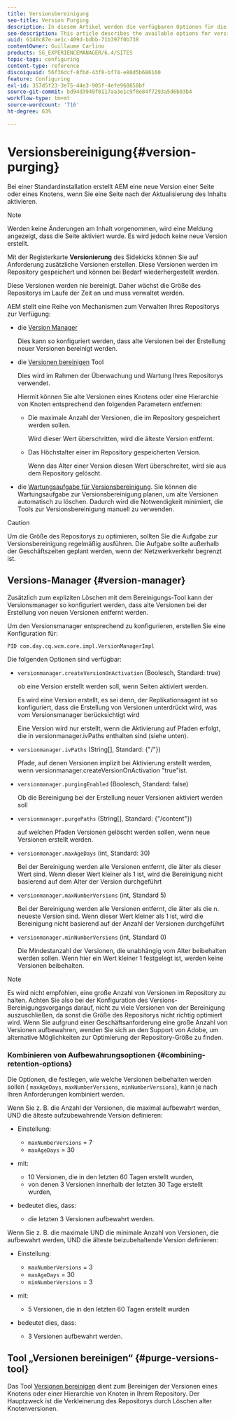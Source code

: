 ```yaml
---
title: Versionsbereinigung
seo-title: Version Purging
description: In diesem Artikel werden die verfügbaren Optionen für die Versionsbereinigung beschrieben.
seo-description: This article describes the available options for version purging.
uuid: 6140c87e-ae1c-409d-bdbb-71b397f0b738
contentOwner: Guillaume Carlino
products: SG_EXPERIENCEMANAGER/6.4/SITES
topic-tags: configuring
content-type: reference
discoiquuid: 56f36dcf-8fbd-43f8-bf74-e88d5b686160
feature: Configuring
exl-id: 357d5f23-3e75-44e3-905f-4efe960858bf
source-git-commit: bd94d3949f0117aa3e1c9f0e84f7293a5d6b03b4
workflow-type: tm+mt
source-wordcount: '716'
ht-degree: 63%

---
```


# Versionsbereinigung{#version-purging}

Bei einer Standardinstallation erstellt AEM eine neue Version einer Seite oder eines Knotens, wenn Sie eine Seite nach der Aktualisierung des Inhalts aktivieren.

>[!NOTE]
>
>Werden keine Änderungen am Inhalt vorgenommen, wird eine Meldung angezeigt, dass die Seite aktiviert wurde. Es wird jedoch keine neue Version erstellt.

Mit der Registerkarte **Versionierung** des Sidekicks können Sie auf Anforderung zusätzliche Versionen erstellen. Diese Versionen werden im Repository gespeichert und können bei Bedarf wiederhergestellt werden.

Diese Versionen werden nie bereinigt. Daher wächst die Größe des Repositorys im Laufe der Zeit an und muss verwaltet werden.

AEM stellt eine Reihe von Mechanismen zum Verwalten Ihres Repositorys zur Verfügung:

* die [Version Manager](#version-manager)

   Dies kann so konfiguriert werden, dass alte Versionen bei der Erstellung neuer Versionen bereinigt werden.

* die [Versionen bereinigen](/help/sites-deploying/monitoring-and-maintaining.md#version-purging) Tool

   Dies wird im Rahmen der Überwachung und Wartung Ihres Repositorys verwendet.

   Hiermit können Sie alte Versionen eines Knotens oder eine Hierarchie von Knoten entsprechend den folgenden Parametern entfernen:

   * Die maximale Anzahl der Versionen, die im Repository gespeichert werden sollen.

      Wird dieser Wert überschritten, wird die älteste Version entfernt.

   * Das Höchstalter einer im Repository gespeicherten Version.

      Wenn das Alter einer Version diesen Wert überschreitet, wird sie aus dem Repository gelöscht.

* die [Wartungsaufgabe für Versionsbereinigung](/help/sites-administering/operations-dashboard.md#automated-maintenance-tasks). Sie können die Wartungsaufgabe zur Versionsbereinigung planen, um alte Versionen automatisch zu löschen. Dadurch wird die Notwendigkeit minimiert, die Tools zur Versionsbereinigung manuell zu verwenden.

>[!CAUTION]
>
>Um die Größe des Repositorys zu optimieren, sollten Sie die Aufgabe zur Versionsbereinigung regelmäßig ausführen. Die Aufgabe sollte außerhalb der Geschäftszeiten geplant werden, wenn der Netzwerkverkehr begrenzt ist.

## Versions-Manager {#version-manager}

Zusätzlich zum expliziten Löschen mit dem Bereinigungs-Tool kann der Versionsmanager so konfiguriert werden, dass alte Versionen bei der Erstellung von neuen Versionen entfernt werden.

Um den Versionsmanager entsprechend zu konfigurieren, erstellen Sie eine Konfiguration für:

`PID com.day.cq.wcm.core.impl.VersionManagerImpl`

Die folgenden Optionen sind verfügbar:

* `versionmanager.createVersionOnActivation` (Boolesch, Standard: true)

   ob eine Version erstellt werden soll, wenn Seiten aktiviert werden.

   Es wird eine Version erstellt, es sei denn, der Replikationsagent ist so konfiguriert, dass die Erstellung von Versionen unterdrückt wird, was vom Versionsmanager berücksichtigt wird

   Eine Version wird nur erstellt, wenn die Aktivierung auf Pfaden erfolgt, die in versionmanager.ivPaths enthalten sind (siehe unten).

* `versionmanager.ivPaths` (String[], Standard: {&quot;/&quot;})

   Pfade, auf denen Versionen implizit bei Aktivierung erstellt werden, wenn versionmanager.createVersionOnActivation &quot;true&quot;ist.

* `versionmanager.purgingEnabled` (Boolesch, Standard: false)

   Ob die Bereinigung bei der Erstellung neuer Versionen aktiviert werden soll

* `versionmanager.purgePaths` (String[], Standard: {&quot;/content&quot;})

   auf welchen Pfaden Versionen gelöscht werden sollen, wenn neue Versionen erstellt werden.

* `versionmanager.maxAgeDays` (int, Standard: 30)

   Bei der Bereinigung werden alle Versionen entfernt, die älter als dieser Wert sind. Wenn dieser Wert kleiner als 1 ist, wird die Bereinigung nicht basierend auf dem Alter der Version durchgeführt

* `versionmanager.maxNumberVersions` (int, Standard 5)

   Bei der Bereinigung werden alle Versionen entfernt, die älter als die n. neueste Version sind. Wenn dieser Wert kleiner als 1 ist, wird die Bereinigung nicht basierend auf der Anzahl der Versionen durchgeführt

* `versionmanager.minNumberVersions` (int, Standard 0)

   Die Mindestanzahl der Versionen, die unabhängig vom Alter beibehalten werden sollen. Wenn hier ein Wert kleiner 1 festgelegt ist, werden keine Versionen beibehalten.

>[!NOTE]
>
>Es wird nicht empfohlen, eine große Anzahl von Versionen im Repository zu halten. Achten Sie also bei der Konfiguration des Versions-Bereinigungsvorgangs darauf, nicht zu viele Versionen von der Bereinigung auszuschließen, da sonst die Größe des Repositorys nicht richtig optimiert wird. Wenn Sie aufgrund einer Geschäftsanforderung eine große Anzahl von Versionen aufbewahren, wenden Sie sich an den Support von Adobe, um alternative Möglichkeiten zur Optimierung der Repository-Größe zu finden.

### Kombinieren von Aufbewahrungsoptionen {#combining-retention-options}

Die Optionen, die festlegen, wie welche Versionen beibehalten werden sollen ( `maxAgeDays`, `maxNumberVersions`, `minNumberVersions`), kann je nach Ihren Anforderungen kombiniert werden.

Wenn Sie z. B. die Anzahl der Versionen, die maximal aufbewahrt werden, UND die älteste aufzubewahrende Version definieren:

* Einstellung:

   * `maxNumberVersions` = 7
   * `maxAgeDays` = 30

* mit:

   * 10 Versionen, die in den letzten 60 Tagen erstellt wurden,
   * von denen 3 Versionen innerhalb der letzten 30 Tage erstellt wurden,

* bedeutet dies, dass:

   * die letzten 3 Versionen aufbewahrt werden.

Wenn Sie z. B. die maximale UND die minimale Anzahl von Versionen, die aufbewahrt werden, UND die älteste beizubehaltende Version definieren:

* Einstellung:

   * `maxNumberVersions` = 3
   * `maxAgeDays` = 30
   * `minNumberVersions` = 3

* mit:

   * 5 Versionen, die in den letzten 60 Tagen erstellt wurden

* bedeutet dies, dass:

   * 3 Versionen aufbewahrt werden.

## Tool „Versionen bereinigen“ {#purge-versions-tool}

Das Tool [Versionen bereinigen](/help/sites-deploying/monitoring-and-maintaining.md#purgeversionstool) dient zum Bereinigen der Versionen eines Knotens oder einer Hierarchie von Knoten in Ihrem Repository. Der Hauptzweck ist die Verkleinerung des Repositorys durch Löschen alter Knotenversionen.
